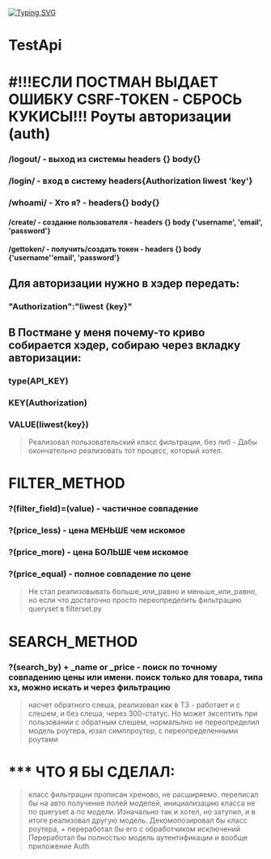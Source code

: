 [![Typing SVG](https://readme-typing-svg.herokuapp.com?color=%2336BCF7&lines=Test+API)](https://git.io/typing-svg)
# TestApi
#!!!ЕСЛИ ПОСТМАН ВЫДАЕТ ОШИБКУ CSRF-TOKEN - СБРОСЬ КУКИСЫ!!!
Роуты авторизации (auth)
========================
### /logout/ - выход из системы headers {} body{}
### /login/ - вход в систему headers{Authorization liwest 'key'}
### /whoami/ - Хто я? - headers{} body{}
#### /create/ - создание пользователя - headers {} body {'username', 'email', 'password'}
#### /gettoken/ - получить/создать токен - headers {} body {'username'\'email', 'password'}

Для авторизации нужно в хэдер передать:
---------------------------------------
### "Authorization":"liwest {key}"

 В Постмане у меня почему-то криво собирается хэдер, собираю через вкладку авторизации:
---------------------------------------------------------------------------------------
### type(API_KEY)
### KEY(Authorization)
### VALUE(liwest{key})

> Реализовал пользовательский класс фильтрации, без либ - 
> Дабы окончательно реализовать тот процесс, который хотел.

FILTER_METHOD
=============
### ?(filter_field)=(value) - частичное совпадение
### ?(price_less) - цена МЕНЬШЕ чем искомое
### ?(price_more) - цена БОЛЬШЕ чем искомое
### ?(price_equal) - полное совпадение по цене

> Не стал реализовывать больше_или_равно и меньше_или_равно, но если что
> достаточно просто переопределить фильтрацию queryset в filterset.py

SEARCH_METHOD
=============
### ?(search_by) + _name or _price - поиск по точному совпадению цены или имени. поиск только для товара, типа хз, можно искать и через фильтрацию

> насчет обратного слеша, реализовал как в ТЗ - работает и с слешем, и без слеша,
> через 300-статус. Но может эксептить при пользовании с обратным слешем, нормальлно
> не переопределил модель роутера, юзал симплроутер, с переопределенными роутами

*** ЧТО Я БЫ СДЕЛАЛ:
====================

> класс фильтрации прописан хреново, не расширяемо.
> переписал бы на авто получение полей моделей, инициализацию класса не по 
> queryset а по модели. Изначально так и хотел, но затупил, и в итоге реализовал другую
> модель. 
> Декомопозировал бы класс роутера, + переработал бы его с обработчиком исключений
> Переработал бы полностью модель аутентификации и вообще приложение Auth
